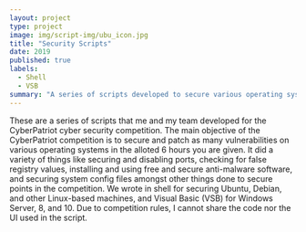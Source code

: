 ```yaml
---
layout: project
type: project
image: img/script-img/ubu_icon.jpg
title: "Security Scripts"
date: 2019
published: true
labels:
  - Shell
  - VSB
summary: "A series of scripts developed to secure various operating systems."
---
```


These are a series of scripts that me and my team developed for the CyberPatriot cyber security competition. The main objective of the CyberPatriot competition is to secure and patch as many vulnerabilities on various operating systems in the alloted 6 hours you are given. It did a variety of things like securing and disabling ports, checking for false registry values, installing and using free and secure anti-malware software, and securing system config files amongst other things done to secure points in the competition. We wrote in shell for securing Ubuntu, Debian, and other Linux-based machines, and Visual Basic (VSB) for Windows Server, 8, and 10. Due to competition rules, I cannot share the code nor the UI used in the script.
